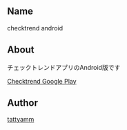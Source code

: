 ## Name
checktrend android

## About

チェックトレンドアプリのAndroid版です

[Checktrend Google Play](https://play.google.com/store/apps/details?id=jp.tattyamm.android.checktrend&hl=ja)


## Author
[tattyamm](https://twitter.com/tattyamm)

